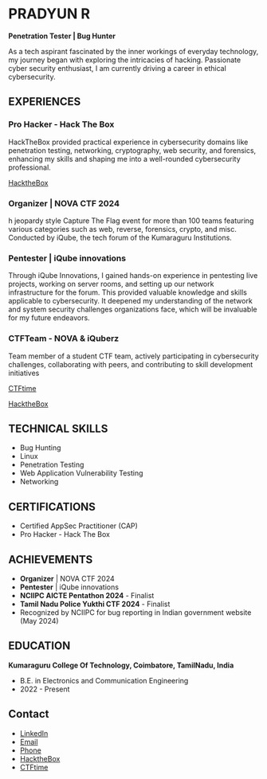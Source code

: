 # PRADYUN R
**Penetration Tester | Bug Hunter**

As a tech aspirant fascinated by the inner workings of everyday technology, my journey began with exploring the intricacies of hacking. Passionate cyber security enthusiast, I am currently driving a career in ethical cybersecurity.

## EXPERIENCES

### Pro Hacker - Hack The Box

HackTheBox provided practical experience in cybersecurity domains like penetration testing, networking, cryptography, web security, and forensics, enhancing my skills and shaping me into a well-rounded cybersecurity professional.

[HacktheBox](https://app.hackthebox.com/users/1588827)

### Organizer | NOVA CTF 2024

h  jeopardy style Capture The Flag event for more than 100 teams featuring various categories such as web, reverse, forensics, crypto, and misc. Conducted by iQube, the tech forum of the Kumaraguru Institutions.

### Pentester | iQube innovations


Through iQube Innovations, I gained hands-on experience in pentesting live projects, working on server rooms, and setting up our network infrastructure for the forum. This provided valuable knowledge and skills applicable to cybersecurity. It deepened my understanding of the network and system security challenges organizations face, which will be invaluable for my future endeavors.


### CTFTeam - NOVA & iQuberz

Team member of a student CTF team, actively participating in cybersecurity challenges, collaborating with peers, and contributing to skill development initiatives

[CTFtime](https://ctftime.org/team/214098)

[HacktheBox](https://app.hackthebox.com/teams/overview/5351)

## TECHNICAL SKILLS
- Bug Hunting
- Linux
- Penetration Testing
- Web Application Vulnerability Testing
- Networking

## CERTIFICATIONS
- Certified AppSec Practitioner (CAP)
- Pro Hacker - Hack The Box

## ACHIEVEMENTS
- **Organizer** | NOVA CTF 2024
- **Pentester** | iQube innovations
- **NCIIPC AICTE Pentathon 2024** - Finalist
- **Tamil Nadu Police Yukthi CTF 2024** - Finalist
- Recognized by NCIIPC for bug reporting in Indian government website (May 2024)

## EDUCATION
**Kumaraguru College Of Technology, Coimbatore, TamilNadu, India**
- B.E. in Electronics and Communication Engineering
- 2022 - Present



## Contact
- [LinkedIn](http://www.linkedin.com/in/pradyun-rengasamy)
- [Email](mailto:pradyunrengasamy@gmail.com)
- [Phone](tel:+919944684665)
- [HacktheBox](https://app.hackthebox.com/users/1588827)
- [CTFtime](https://ctftime.org/team/214098)